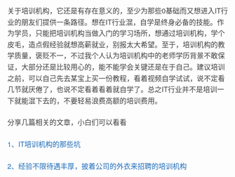 <div class="output_wrapper" id="output_wrapper_id" style="font-size: 16px; color: rgb(62, 62, 62); line-height: 1.6; word-spacing: 0px; letter-spacing: 0px; font-family: 'Helvetica Neue', Helvetica, 'Hiragino Sans GB', 'Microsoft YaHei', Arial, sans-serif;"><p style="font-size: inherit; color: inherit; line-height: inherit; padding: 0px; margin: 1.5em 0px;">关于培训机构，它还是有存在意义的，至少为那些0基础而又想进入IT行业的朋友们提供一条路径。想在IT行业混，自学是终身必备的技能。作为学员，只能把培训机构当做入门的学习场所，想通过培训机构，学个皮毛，造点假经验就想高薪就业，别报太大希望。至于，培训机构的教学质量，褒贬不一，不过我个人认为培训机构中的老师学历背景不敢保证，大部分还是比较用心的，能不能学会关键还是在于自己。建议培训之前，可以自己先去某宝上买一份教程，看着视频自学试试，说不定看几节就厌倦了，也说不定看着看着就自学了。总之IT行业并不是培训一下就能混下去的，不要轻易浪费高额的培训费用。</p>
<p style="font-size: inherit; color: inherit; line-height: inherit; padding: 0px; margin: 1.5em 0px;">分享几篇相关的文章，小白们可以看看</p>
<p style="font-size: inherit; color: inherit; line-height: inherit; padding: 0px; margin: 1.5em 0px;"><a href="https://mp.weixin.qq.com/s/8ykjVNhmzewGlCDKTXazyQ" style="font-size: inherit; line-height: inherit; margin: 0px; padding: 0px; text-decoration: none; color: rgb(30, 107, 184); overflow-wrap: break-word;">1、IT培训机构的那些坑</a></p>
<p style="font-size: inherit; color: inherit; line-height: inherit; padding: 0px; margin: 1.5em 0px;"><a href="https://mp.weixin.qq.com/s/kaX5fhjpQ36rdnfOB_VA0A" style="font-size: inherit; line-height: inherit; margin: 0px; padding: 0px; text-decoration: none; color: rgb(30, 107, 184); overflow-wrap: break-word;">2、经验不限待遇丰厚，披着公司的外衣来招聘的培训机构
</a></p></div>
